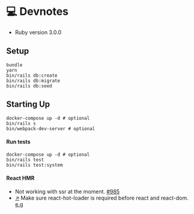 # 💻 Devnotes

* Ruby version 3.0.0

## Setup

```sh-session
bundle
yarn
bin/rails db:create
bin/rails db:migrate
bin/rails db:seed
```

## Starting Up

```sh-session
docker-compose up -d # optional
bin/rails s
bin/webpack-dev-server # optional
```

#### Run tests

```sh-session
docker-compose up -d # optional
bin/rails test
bin/rails test:system
```

#### React HMR

- Not working with ssr at the moment. [#985](https://github.com/reactjs/react-rails/issues/985)
- [↗](https://github.com/gaearon/react-hot-loader#getting-started) Make sure react-hot-loader is required before react and react-dom. [e.g](https://github.com/edelgado/react-rails-hmr/blob/b224230804643a31e31cb48122eced0e1feb0b91/app/javascript/components/HelloWorld.js#L1)
